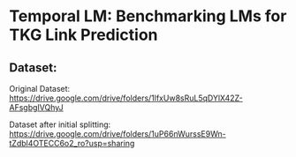 # Temporal LM: Benchmarking LMs for TKG Link Prediction <br>

## Dataset: <br>

Original Dataset: <br>
https://drive.google.com/drive/folders/1lfxUw8sRuL5qDYlX42Z-AFsgbgIVQhyJ

Dataset after initial splitting: <br>
https://drive.google.com/drive/folders/1uP66nWurssE9Wn-tZdbl4OTECC6o2_ro?usp=sharing

